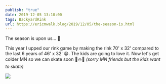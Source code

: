 ```yaml
---
publish: "true"
date: 2019-12-05 13:10:00
tags: BackyardRink
url: https://ericmwalk.blog/2019/12/05/the-season-is.html
---
```


The season is upon us... 🏒

This year I upped our rink game by making the rink 70' x 32' compared to the last 6 years of 46' x 32' 😁. The kids are going to love it. Now let's get colder MN so we can skate soon 🧊⛄🏒 *(sorry MN friends but the kids want to skate)*

![](https://ericmwalk.blog/uploads/2022/28fe70e110.jpg)